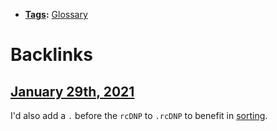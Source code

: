 - **[Tags](<Tags.md>):** [Glossary](<Glossary.md>)

# Backlinks
## [January 29th, 2021](<January 29th, 2021.md>)
I'd also add a `.` before the `rcDNP` to `.rcDNP` to benefit in [sorting](<sorting.md>).

